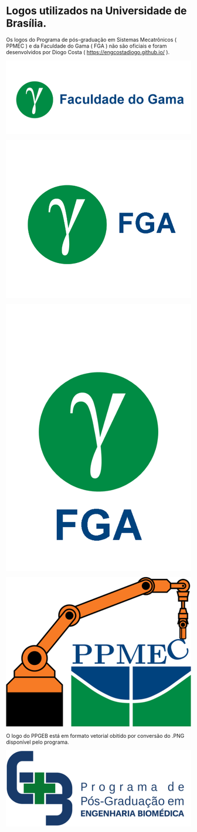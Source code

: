 # Logos utilizados na Universidade de Brasília.

Os logos do Programa de pós-graduação em Sistemas Mecatrônicos ( PPMEC ) e da Faculdade do Gama ( FGA ) não são oficiais e foram desenvolvidos por Diogo Costa ( https://engcostadiogo.github.io/ ).

![Logo FGA completo](https://github.com/engcostadiogo/logos/blob/main/fga_as_comp_cor.png)

![Logo FGA Básico Horizontal](https://github.com/engcostadiogo/logos/blob/main/fga_as_bas_cor.png)

![Logo FGA Básico Vertical](https://github.com/engcostadiogo/logos/blob/main/fga_as_vert_cor.png)

![Logo PPMEC](https://github.com/engcostadiogo/logos/blob/main/ppmec.png)

O logo do PPGEB está em formato vetorial obitido por conversão do .PNG disponível pelo programa.

![Logo PPGEB](https://github.com/engcostadiogo/logos/blob/main/ppgeb.png)